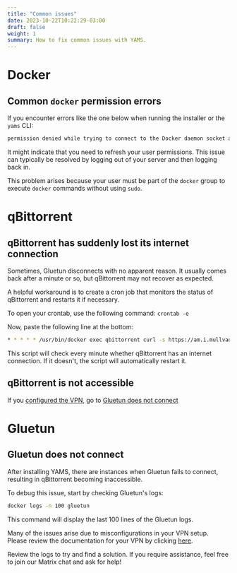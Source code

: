```yaml
---
title: "Common issues"
date: 2023-10-22T10:22:29-03:00
draft: false
weight: 1
summary: How to fix common issues with YAMS.
---
```


# Docker

## Common `docker` permission errors

If you encounter errors like the one below when running the installer or the `yams` CLI:

```sh
permission denied while trying to connect to the Docker daemon socket at unix:///var/run/docker.sock:
```

It might indicate that you need to refresh your user permissions. This issue can typically be resolved by logging out of your server and then logging back in.

This problem arises because your user must be part of the `docker` group to execute `docker` commands without using `sudo`.

# qBittorrent

## qBittorrent has suddenly lost its internet connection

Sometimes, Gluetun disconnects with no apparent reason. It usually comes back after a minute or so, but qBittorrent may not recover as expected.

A helpful workaround is to create a cron job that monitors the status of qBittorrent and restarts it if necessary.

To open your crontab, use the following command: `crontab -e`

Now, paste the following line at the bottom:

```bash
* * * * * /usr/bin/docker exec qbittorrent curl -s https://am.i.mullvad.net/connected || /usr/bin/docker restart qbittorrent
```

This script will check every minute whether qBittorrent has an internet connection. If it doesn't, the script will automatically restart it.

## qBittorrent is not accessible

If you [configured the VPN](/install/steps/#vpn), go to [Gluetun does not connect](#gluetun-does-not-connect)

# Gluetun

## Gluetun does not connect

After installing YAMS, there are instances when Gluetun fails to connect, resulting in qBittorrent becoming inaccessible.

To debug this issue, start by checking Gluetun's logs:

```bash
docker logs -n 100 gluetun
```

This command will display the last 100 lines of the Gluetun logs.

Many of the issues arise due to misconfigurations in your VPN setup. Please review the documentation for your VPN by clicking [here](/advanced/vpn).

Review the logs to try and find a solution. If you require assistance, feel free to join our Matrix chat and ask for help!
